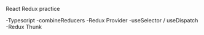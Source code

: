 React Redux practice

-Typescript
-combineReducers
-Redux Provider
-useSelector / useDispatch
-Redux Thunk
